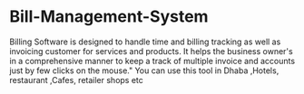 # Bill-Management-System
Billing Software is designed to handle time and billing tracking as well as invoicing customer for services and products. It helps the business owner's in a comprehensive manner to keep a track of multiple invoice and accounts just by few clicks on the mouse." You can use this tool in Dhaba ,Hotels, restaurant ,Cafes, retailer shops etc
